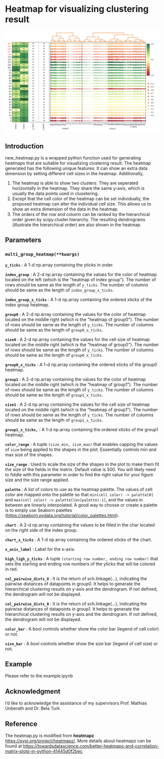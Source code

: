 # Heatmap for visualizing clustering result
![Image text](https://github.com/UeFan/Heatmap-for-visualizing-clustering-result/blob/master/example.png)



Introduction
---------------

new_heatmap.py is a wrapped python function used for generating heatmaps that are suitable for visualizing clustering result. 
The heatmap generated has the following unique features:
It can show an extra data dimension by setting different cell sizes in the heatmap. Additionally, 

1. The heatmap is able to show two clusters. They are seperated horizontally in the heatmap. They share the same y-axis, which is usually the data points used in clusetering.
2. Except that the cell color of the heatmap can be set individually, the proposed heatmap can alter the individual cell size. This allows us to show an extra dimension of the data in the heatmap.
3. The orders of the row and column can be ranked by the hierarchical order given by scipy.cluster.hierarchy. The resulting dendrograms (illustrate the hierarchical order) are also shown in the heatmap.


Parameters
---------------

### **`multi_group_heatmap(**kwargs)`**

**`y_ticks`** : A 1-d np.array containing the yticks in order.

**`index_group`** : A 2-d np.array containing the values for the color of heatmap located on the left (which is the "heatmap of index group"). The number of rows should be same as the length of `y_ticks`. The number of columns should be same as the length of `index_group_x_ticks`.

**`index_group_x_ticks`** : A 1-d np.array containing the ordered xticks of the index group heatmap.

**`group0`** : A 2-d np.array containing the values for the color of heatmap located on the middle right (which is the "heatmap of group0"). The number of rows should be same as the length of `y_ticks`. The number of columns should be same as the length of `group0_x_ticks`.

**`size0`** : A 2-d np.array containing the values for the cell size of heatmap located on the middle right (which is the "heatmap of group0"). The number of rows should be same as the length of `y_ticks`. The number of columns should be same as the length of `group0_x_ticks`.

**`group0_x_ticks`** : A 1-d np.array containing the ordered xticks of the group0 heatmap.

**`group1`** : A 2-d np.array containing the values for the color of heatmap located on the middle right (which is the "heatmap of group1"). The number of rows should be same as the length of `y_ticks`. The number of columns should be same as the length of `group1_x_ticks`.

**`size1`** : A 2-d np.array containing the values for the cell size of heatmap located on the middle right (which is the "heatmap of group1"). The number of rows should be same as the length of `y_ticks`. The number of columns should be same as the length of `group1_x_ticks`.

**`group1_x_ticks,`** : A 1-d np.array containing the ordered xticks of the group1 heatmap.

**`color_range`** : A tuple `(size_min, size_max)` that enables capping the values of `size` being applied to the shapes in the plot. Essentially controls min and max size of the shapes. 

**`size_range`** : Used to scale the size of the shapes in the plot to make them fit the size of the fields in the matrix. Default value is 500. You will likely need to fiddle with this parameter in order to find the right value for your figure size and the size range applied.

**`palette`** : A list of colors to use as the heatmap palette. The values of cell color are mapped onto the palette so that `min(cell color) -> palette[0]` and `max(cell color) -> palette[len(palette)-1]`, and the values in between are linearly interpolated. A good way to choose or create a palette is to simply use Seaborn palettes (https://seaborn.pydata.org/tutorial/color_palettes.html).

**`chart`** : A 2-d np.array containing the values to be filled in the char located on the right side of the index group. 

**`chart_x_ticks`** : A 1-d np.array containing the ordered xticks of the chart.

**`x_axis_label`** : Label for the x-axis.

**`high_ligh_y_ticks`** : A tuple `(starting row number, ending row number)` that sets the starting and ending row numbers of the yticks that will be colored in red.

**`col_pairwise_dists_0`** : It is the return of sch.linkage(...), indicating the pairwise distances of datapoints in group0. It helps to generate the hierarchical clustering results on y-axis and the dendrogram. If not defined, the dendrogram will not be displayed.

**`col_pairwise_dists_0`** : It is the return of sch.linkage(...), indicating the pairwise distances of datapoints in group1. It helps to generate the hierarchical clustering results on y-axis and the dendrogram. If not defined, the dendrogram will not be displayed.

**`color_bar`** : A bool controls whether show the color bar (legend of cell color) or not.

**`size_bar`** : A bool controls whether show the size bar (legend of cell size) or not.


Example
---------------

Please refer to the example.ipynb

Acknowledgment
---------------

I’d like to acknowledge the assistance of my supervisors Prof. Mathias Unberath and Dr. Bela Turk.


Reference
---------------

The heatmap.py is modified from **heatmapz** https://pypi.org/project/heatmapz/.
More details about heatmapz can be found at https://towardsdatascience.com/better-heatmaps-and-correlation-matrix-plots-in-python-41445d0f2bec

